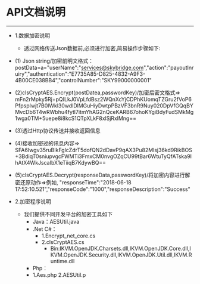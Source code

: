 # API文档说明

_________________
- 1.数据加密说明
    - 透过网络传送Json数据前,必须进行加密,简易操作步骤如下:
- (1) Json string/加密前明文格式：
postData=a="userName":"services@skybridge.com","action":"payoutInruiry","authentication":"E7735A85-D825-4832-A9F3-4B00CE038BB4","controlNumber":"SKY99000000001"

- (2)clsCryptAES.Encrypt(postDatea,passwordKey)/加密后密文格式=>
mFn2rMpky5Rj+pQILkJ0VpLfdBsz2WQnXcYjCDPhKUomqTZGru2fVoP6PfpspIwjt7B0lWkl30wdlDlMGuHiyDwtpPBzVF3bnR9Nuy020DpVfGQqBYMvcDb6T4wRWbhu4fytl7itmYhAG2nQceKARB67ohoKYgiBdyFudSMkMg1wga0TM+5uepe8i8kcS1QTpXLkF8xlSjRxlMng==

- (3)透过Http协议传送并接收返回信息

- (4)接收加密过的讯息内容=>
SFA6Iwgv35ruBIkFglcZdrT5dofQN2dDavP9qAX3Pu82Mlsj36kd9RikBOS+3BdiqT0sniupvgcFWMTi3FmxCM0nvgOZqCU99tBar6WtuTyQfATska9IhAtX4WkJscaIbX1eTiiqB7KdywBQ==

- (5)clsCryptAES.Decrypt(responseData,passwordKey)/将加密内容进行解密还原动作=>例如,
"responseTime":"2018-06-18 17:52:10.521","responseCode":"1000","responseDescription":"Success"
- 2.加密程序说明
  - 我们提供不同开发平台的加密工具如下
    - Java：AESUtil.java
    - .Net C#：
       - 1.Encrypt_net_core.cs
       - 2.clsCryptAES.cs
         - Bin:IKVM.OpenJDK.Charsets.dll,IKVM.OpenJDK.Core.dll,IKVM.OpenJDK.Security.dll,IKVM.OpenJDK.Util.dll,IKVM.Runtime.dll
    - Php：
    - 1.Aes.php 2.AESUtil.p
